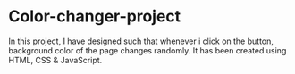 # Color-changer-project
In this project, I have designed such that whenever i click on the button, background color of the page changes randomly. It has been created using HTML, CSS &amp; JavaScript.
